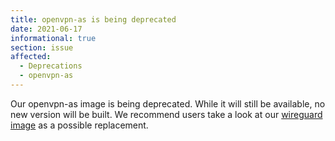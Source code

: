 ```yaml
---
title: openvpn-as is being deprecated
date: 2021-06-17
informational: true
section: issue
affected:
  - Deprecations
  - openvpn-as
---
```


Our openvpn-as image is being deprecated. While it will still be available, no new version will be built. We recommend users take a look at our [wireguard image](https://github.com/linuxserver/docker-wireguard) as a possible replacement.

